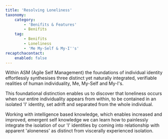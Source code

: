 ```yaml
---
title: 'Resolving Loneliness'
taxonomy:
    category:
        - 'Benifits & Features'
        - Benifits
    tag:
        - Benifits
        - Loneliness
        - 'Me My-Self & My-I''s'
recaptchacontact:
    enabled: false
---
```


Within ASM (Agile Self Management) the foundations of individual identity effortlessly synthesises three distinct yet naturally integrated, verifiable realities of human individuality, Me, My-Self and My-I's.

This foundational distinction enables us to discover that loneliness occurs when our entire individuality appears from within, to be contained in an isolated 'I' identity, set adrift and separated from the whole individual.

Working with intelligence based knowledge, which enables increased and improved, emergent self knowledge we can learn how to painlessly integrate the isolation of our 'I' identities by coming into relationship with apparent 'aloneness' as distinct from viscerally experienced isolation.
